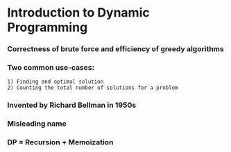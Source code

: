 
# Introduction to Dynamic Programming

### Correctness of brute force and efficiency of greedy algorithms
### Two common use-cases:
	1) Finding and optimal solution
	2) Counting the total number of solutions for a problem
### Invented by Richard Bellman in 1950s
### Misleading name


### DP = Recursion + Memoization
